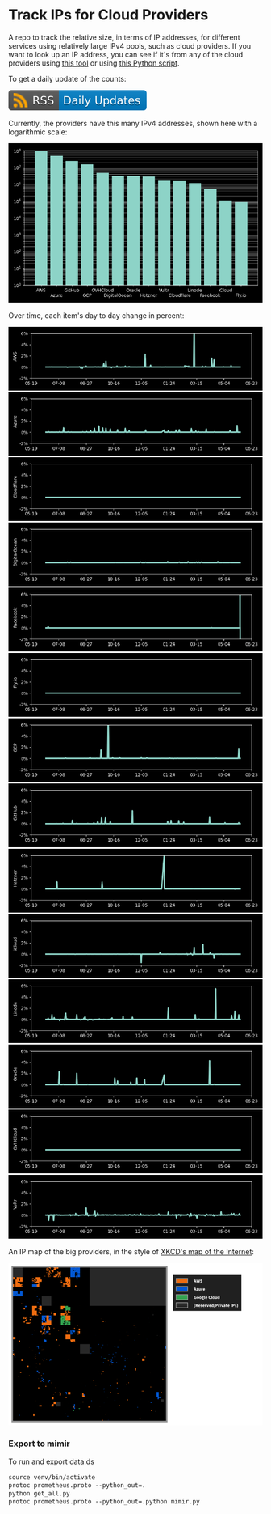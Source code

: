 # Track IPs for Cloud Providers

A repo to track the relative size, in terms of IP addresses, for different services using relatively large IPv4 pools, such as cloud providers.
If you want to look up an IP address, you can see if it's from any of the cloud providers using [this tool](https://cloud-ips.s3-us-west-2.amazonaws.com/index.html) or using [this Python script](https://github.com/seligman/cloud_sizes/blob/master/cloud_db/lookup_ip_address.py).

To get a daily update of the counts:

[![RSS Icon](images/rss_badge.svg)](https://raw.githubusercontent.com/seligman/cloud_sizes/master/rss.xml)

Currently, the providers have this many IPv4 addresses, shown here with a logarithmic scale:

![Compared](images/main.png)

Over time, each item's day to day change in percent:

![aws](images/history_aws.png)<br>
![azure](images/history_azure.png)<br>
![cloudflare](images/history_cloudflare.png)<br>
![digitalocean](images/history_digitalocean.png)<br>
![facebook](images/history_facebook.png)<br>
![flyio](images/history_flyio.png)<br>
![google](images/history_google.png)<br>
![github](images/history_github.png)<br>
![hetzner](images/history_hetzner.png)<br>
![icloudprov](images/history_icloudprov.png)<br>
![linode](images/history_linode.png)<br>
![oracle](images/history_oracle.png)<br>
![ovhcloud](images/history_ovhcloud.png)<br>
![vultr](images/history_vultr.png)<br>


An IP map of the big providers, in the style of [XKCD's map of the Internet](https://xkcd.com/195/):

![map](images/map.png)

### Export to mimir

To run and export data:ds

~~~shell
source venv/bin/activate
protoc prometheus.proto --python_out=.
python get_all.py
protoc prometheus.proto --python_out=.python mimir.py 
~~~
